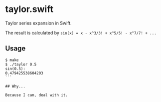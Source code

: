 # taylor.swift
Taylor series expansion in Swift. 

The result is calculated by 
`sin(x) = x - x^3/3! + x^5/5! - x^7/7! + ...`

## Usage

````
$ make
$ ./taylor 0.5
sin(0.5):
0.479425538604203
```

## Why...

Because I can, deal with it.

